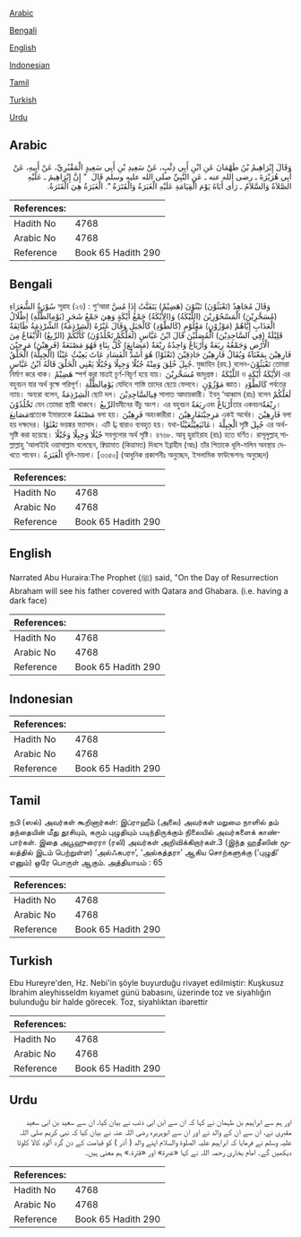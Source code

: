 [Arabic](#arabic)

[Bengali](#bengali)

[English](#english)

[Indonesian](#indonesian)

[Tamil](#tamil)

[Turkish](#turkish)

[Urdu](#urdu)

## Arabic


<div dir="rtl" lang="ar" style={{fontSize:'larger',backgroundColor:'#f8f9fa',padding:20}}>
وَقَالَ إِبْرَاهِيمُ بْنُ طَهْمَانَ عَنِ ابْنِ أَبِي ذِئْبٍ، عَنْ سَعِيدِ بْنِ أَبِي سَعِيدٍ الْمَقْبُرِيِّ، عَنْ أَبِيهِ، عَنْ أَبِي هُرَيْرَةَ ـ رضى الله عنه ـ عَنِ النَّبِيِّ صلى الله عليه وسلم قَالَ ‏ "‏ إِنَّ إِبْرَاهِيمَ ـ عَلَيْهِ الصَّلاَةُ وَالسَّلاَمُ ـ رَأَى أَبَاهُ يَوْمَ الْقِيَامَةِ عَلَيْهِ الْغَبَرَةُ وَالْقَتَرَةُ ‏"‏‏.‏ الْغَبَرَةُ هِيَ الْقَتَرَةُ‏.‏
</div>
<div style={{backgroundColor:'#f8f9fa',padding:20, marginBottom: 10}}><table> <thead> <tr> <th>References:</th> <th></th> </tr> </thead> <tbody><tr><td>Hadith No</td><td>4768</td></tr><tr><td>Arabic No</td><td>4768</td></tr><tr><td>Reference</td><td>Book 65 Hadith 290</td></tr></tbody></table></div>

## Bengali


<div dir="ltr" lang="bn" style={{fontSize:'larger',backgroundColor:'#f8f9fa',padding:20}}>
سُوْرَةُ الشُّعَرَاءِ সূরাহ (২৬) : শু‘আরা وَقَالَ مُجَاهِدٌ (تَعْبَثُوْنَ) تَبْنُوْنَ (هَضِيْمٌ) يَتَفَتَّتُ إِذَا مُسَّ (مُسَحَّرِيْنَ) الْمَسْحُوْرِيْنَ (اللَّيْكَةُ) وَ(الأَيْكَةُ) جَمْعُ أَيْكَةٍ وَهِيَ جَمْعُ شَجَرٍ (يَوْمِالظُّلَّةِ) إِظْلَالُ الْعَذَابِ إِيَّاهُمْ (مَوْزُوْنٍ) مَعْلُوْمٍ (كَالطَّوْدِ) كَالْجَبَلِ وَقَالَ غَيْرُهُ (لَشِرْذِمَةٌ) الشِّرْذِمَةُ طَائِفَةٌ قَلِيْلَةٌ (فِي السَّاجِدِيْنَ) الْمُصَلِّيْنَ قَالَ ابْنُ عَبَّاسٍ (لَعَلَّكُمْ تَخْلُدُوْنَ) كَأَنَّكُمْ (الرِّيعُ) الْأَيْفَاعُ مِنَ الْأَرْضِ وَجَمْعُهُ رِيَعَةٌ وَأَرْيَاعٌ وَاحِدُهُ رِيْعَةٌ (مَصَانِعَ) كُلُّ بِنَاءٍ فَهُوَ مَصْنَعَةٌ (فَرِهِيْنَ) مَرِحِيْنَ فَارِهِيْنَ بِمَعْنَاهُ وَيُقَالُ فَارِهِيْنَ حَاذِقِيْنَ (تَعْثَوْا) هُوَ أَشَدُّ الْفَسَادِ عَاثَ يَعِيْثُ عَيْثًا (الْجِبِلَّةَ) الْخَلْقُ جُبِلَ خُلِقَ وَمِنْهُ جُبُلًا وَجِبِلًا وَجُبْلًا يَعْنِي الْخَلْقَ قَالَهُ ابْنُ عَبَّاسٍ. মুজাহিদ (রহ.) বলেন-تَعْبَثُوْنَ তোমরা নির্মাণ করে থাক। هَضِيْمٌ স্পর্শ করা মাত্রই চূর্ণ-বিচূর্ণ হয়ে যায়। مُسَحَّرِيْنَ জাদুগ্রস্ত। اللَّيْكَةُ ও الأَيْكَةُ أَيْكَةٍ এর বহুবচন যার অর্থ বৃক্ষে পরিপূর্ণ। يَوْمِالظُّلَّةِ যেদিনে শাস্তি তাদের ছেয়ে ফেলবে। مَوْزُوْنٍ জ্ঞাত। كَالطَّوْدِ পর্বতের ন্যায়। অন্যরা বলেন, الَشِرْذِمَةٌ ছোট দল। فِيالسَّاجِدِيْنَ সালাত আদায়কারী। ইবনু ‘আব্বাস (রাঃ) বলেন لَعَلَّكُمْ تَخْلُدُوْنَ যেন তোমরা স্থায়ী থাকবে। الرِّيعُযমীনের উঁচু অংশ। এর বহুবচন رِيَعَةٌএবং أَرْيَاعٌতার একবচনرِيْعَةٌ।مَصَانِعَপ্রত্যেক ইমারতকে مَصْنَعَةٌ বলা হয়। فَرِهِيْنَ অহংকারীরা। مَرِحِيْنَفَارِهِيْنَ একই অর্থের। فَارِهِيْنَ বলা হয় দক্ষদের। تَعْثَوْا ভয়ঙ্কর ফ্যাসাদ। এটি يَا দ্বারাও ব্যবহৃত হয়। যথা-عَاثَيَعِيْثُعَيْثًا। الْجِبِلَّةَ সৃষ্টি جُبِلَ এর অর্থ-সৃষ্টি করা হয়েছে। جُبُلًا وَجِبِلًا وَجُبْلًا সবগুলোর অর্থ সৃষ্টি। ৪৭৬৮. আবূ হুরাইরাহ (রাঃ) হতে বর্ণিত। রাসূলুল্লাহ্ সাল্লাল্লাহু ‘আলাইহি ওয়াসাল্লাম বলেছেন, ক্বিয়ামাত (কিয়ামত) দিবসে ইব্রাহীম (আঃ) তাঁর পিতাকে ধূলি-মলিন অবস্থায় দেখতে পাবেন। الْغَبَرَةُ ধূলি-ময়লা। [৩৩৫০] (আধুনিক প্রকাশনীঃ অনুচ্ছেদ, ইসলামিক ফাউন্ডেশনঃ অনুচ্ছেদ)
</div>
<div style={{backgroundColor:'#f8f9fa',padding:20, marginBottom: 10}}><table> <thead> <tr> <th>References:</th> <th></th> </tr> </thead> <tbody><tr><td>Hadith No</td><td>4768</td></tr><tr><td>Arabic No</td><td>4768</td></tr><tr><td>Reference</td><td>Book 65 Hadith 290</td></tr></tbody></table></div>

## English


<div dir="ltr" lang="en" style={{fontSize:'larger',backgroundColor:'#f8f9fa',padding:20}}>
Narrated Abu Huraira:The Prophet (ﷺ) said, "On the Day of Resurrection Abraham will see his father covered with Qatara and Ghabara. (i.e. having a dark face)
</div>
<div style={{backgroundColor:'#f8f9fa',padding:20, marginBottom: 10}}><table> <thead> <tr> <th>References:</th> <th></th> </tr> </thead> <tbody><tr><td>Hadith No</td><td>4768</td></tr><tr><td>Arabic No</td><td>4768</td></tr><tr><td>Reference</td><td>Book 65 Hadith 290</td></tr></tbody></table></div>

## Indonesian


<div dir="ltr" lang="id" style={{fontSize:'larger',backgroundColor:'#f8f9fa',padding:20}}>

</div>
<div style={{backgroundColor:'#f8f9fa',padding:20, marginBottom: 10}}><table> <thead> <tr> <th>References:</th> <th></th> </tr> </thead> <tbody><tr><td>Hadith No</td><td>4768</td></tr><tr><td>Arabic No</td><td>4768</td></tr><tr><td>Reference</td><td>Book 65 Hadith 290</td></tr></tbody></table></div>

## Tamil


<div dir="ltr" lang="ta" style={{fontSize:'larger',backgroundColor:'#f8f9fa',padding:20}}>
நபி (ஸல்) அவர்கள் கூறினார்கள்: இப்ராஹீம் (அலை) அவர்கள் மறுமை நாளில் தம் தந்தையின் மீது தூசியும், கரும் புழுதியும் படிந்திருக்கும் நிலையில் அவர்களைக் காண்பார்கள். இதை அபூஹுரைரா (ரலி) அவர்கள் அறிவிக்கிறார்கள்.3 (இந்த ஹதீஸின் மூலத்தில் இடம் பெற்றுள்ள) ‘அல்ஃகபரா’, ‘அல்கத்தரா’ ஆகிய சொற்களுக்கு (‘புழுதி’ எனும்) ஒரே பொருள் ஆகும். அத்தியாயம் : 65
</div>
<div style={{backgroundColor:'#f8f9fa',padding:20, marginBottom: 10}}><table> <thead> <tr> <th>References:</th> <th></th> </tr> </thead> <tbody><tr><td>Hadith No</td><td>4768</td></tr><tr><td>Arabic No</td><td>4768</td></tr><tr><td>Reference</td><td>Book 65 Hadith 290</td></tr></tbody></table></div>

## Turkish


<div dir="ltr" lang="tr" style={{fontSize:'larger',backgroundColor:'#f8f9fa',padding:20}}>
Ebu Hureyre'den, Hz. Nebi'in şöyle buyurduğu rivayet edilmiştir: Kuşkusuz İbrahim aleyhisseldm kıyamet günü babasını, üzerinde toz ve siyahlığın bulunduğu bir halde görecek. Toz, siyahlıktan ibarettir
</div>
<div style={{backgroundColor:'#f8f9fa',padding:20, marginBottom: 10}}><table> <thead> <tr> <th>References:</th> <th></th> </tr> </thead> <tbody><tr><td>Hadith No</td><td>4768</td></tr><tr><td>Arabic No</td><td>4768</td></tr><tr><td>Reference</td><td>Book 65 Hadith 290</td></tr></tbody></table></div>

## Urdu


<div dir="rtl" lang="ur" style={{fontSize:'larger',backgroundColor:'#f8f9fa',padding:20}}>
اور ہم سے ابراہیم بن طہمان نے کہا کہ ان سے ابن ابی ذئب نے بیان کیا، ان سے سعید بن ابی سعید مقبری نے، ان سے ان کے والد نے اور ان سے ابوہریرہ رضی اللہ عنہ نے بیان کیا کہ نبی کریم صلی اللہ علیہ وسلم نے فرمایا کہ ابراہیم علیہ الصلٰوۃ والسلام اپنے والد ( آذر ) کو قیامت کے دن گرد آلود کالا کلوٹا دیکھیں گے۔ امام بخاری رحمہ اللہ نے کہا «غبرة» اور «قترة‏.‏» ہم معنی ہیں۔
</div>
<div style={{backgroundColor:'#f8f9fa',padding:20, marginBottom: 10}}><table> <thead> <tr> <th>References:</th> <th></th> </tr> </thead> <tbody><tr><td>Hadith No</td><td>4768</td></tr><tr><td>Arabic No</td><td>4768</td></tr><tr><td>Reference</td><td>Book 65 Hadith 290</td></tr></tbody></table></div>